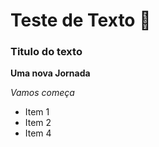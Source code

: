 # Teste de Texto :chicken:

### Titulo do texto

**Uma nova Jornada**

_Vamos começa_

* Item 1
* Item 2
* Item 4
